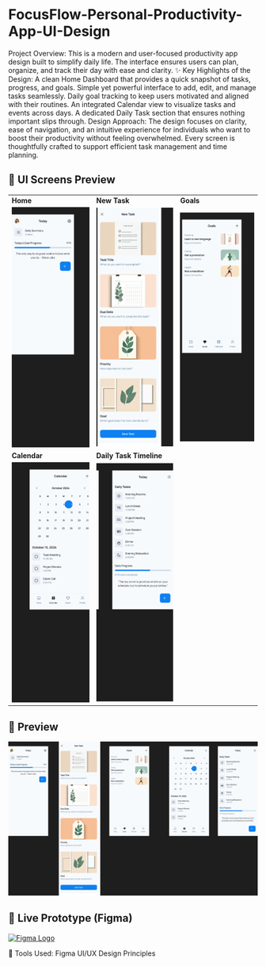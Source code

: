 # FocusFlow-Personal-Productivity-App-UI-Design

Project Overview:
This is a modern and user-focused productivity app design built to simplify daily life. The interface ensures users can plan, organize, and track their day with ease and clarity.
✨ Key Highlights of the Design:
A clean Home Dashboard that provides a quick snapshot of tasks, progress, and goals.
Simple yet powerful interface to add, edit, and manage tasks seamlessly.
Daily goal tracking to keep users motivated and aligned with their routines.
An integrated Calendar view to visualize tasks and events across days.
A dedicated Daily Task section that ensures nothing important slips through.
Design Approach:
The design focuses on clarity, ease of navigation, and an intuitive experience for individuals who want to boost their productivity without feeling overwhelmed. Every screen is thoughtfully crafted to support efficient task management and time planning.

## 📸 UI Screens Preview

<table>
  <tr>
    <td><b>Home</b></td>
    <td><b>New Task</b></td>
    <td><b>Goals</b></td>
  </tr>
  <tr>
    <td><img src="screen_1.png" width="200"></td>
    <td><img src="screen_2.png" width="200"></td>
    <td><img src="screen_3.png" width="200"></td>
  </tr>

   <tr>
    <td><b>Calendar</b></td>
    <td><b>Daily Task Timeline</b></td>
  </tr>
  <tr>
    <td><img src="screen_4.png" width="200"></td>
    <td><img src="screen_5.png" width="200"></td>
  </tr>
</table>

## 📸 Preview
<img src="FocusFlow-Personal-Productivity-App-UI-Design.png"  width="1000">

## 🔗 Live Prototype (Figma)
<a href="https://www.figma.com/proto/QXBewRm1rwLnLan3FUjDUb/Untitled?node-id=167-6&p=f&t=wcWiYGLQGmsfpEIb-1&scaling=scale-down&content-scaling=fixed&page-id=167%3A5" target="_blank">
  <img src="https://upload.wikimedia.org/wikipedia/commons/3/33/Figma-logo.svg" alt="Figma Logo" width="30" style="vertical-align:middle;"/>
</a>

🔧 Tools Used:
Figma
UI/UX Design Principles
